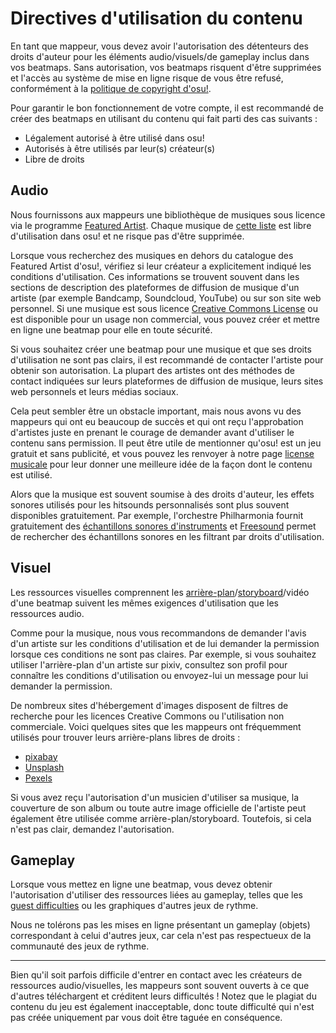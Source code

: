 # Directives d'utilisation du contenu

En tant que mappeur, vous devez avoir l'autorisation des détenteurs des droits d'auteur pour les éléments audio/visuels/de gameplay inclus dans vos beatmaps. Sans autorisation, vos beatmaps risquent d'être supprimées et l'accès au système de mise en ligne risque de vous être refusé, conformément à la [politique de copyright d'osu!](/wiki/Legal/Copyright).

Pour garantir le bon fonctionnement de votre compte, il est recommandé de créer des beatmaps en utilisant du contenu qui fait parti des cas suivants :

- Légalement autorisé à être utilisé dans osu!
- Autorisés à être utilisés par leur(s) créateur(s)
- Libre de droits

## Audio

Nous fournissons aux mappeurs une bibliothèque de musiques sous licence via le programme [Featured Artist](/wiki/People/Featured_Artists). Chaque musique de [cette liste](https://osu.ppy.sh/beatmaps/artists) est libre d'utilisation dans osu! et ne risque pas d'être supprimée.

Lorsque vous recherchez des musiques en dehors du catalogue des Featured Artist d'osu!, vérifiez si leur créateur a explicitement indiqué les conditions d'utilisation. Ces informations se trouvent souvent dans les sections de description des plateformes de diffusion de musique d'un artiste (par exemple Bandcamp, Soundcloud, YouTube) ou sur son site web personnel. Si une musique est sous licence [Creative Commons License](https://creativecommons.org/about/cclicenses/) ou est disponible pour un usage non commercial, vous pouvez créer et mettre en ligne une beatmap pour elle en toute sécurité.

Si vous souhaitez créer une beatmap pour une musique et que ses droits d'utilisation ne sont pas clairs, il est recommandé de contacter l'artiste pour obtenir son autorisation. La plupart des artistes ont des méthodes de contact indiquées sur leurs plateformes de diffusion de musique, leurs sites web personnels et leurs médias sociaux.

Cela peut sembler être un obstacle important, mais nous avons vu des mappeurs qui ont eu beaucoup de succès et qui ont reçu l'approbation d'artistes juste en prenant le courage de demander avant d'utiliser le contenu sans permission. Il peut être utile de mentionner qu'osu! est un jeu gratuit et sans publicité, et vous pouvez les renvoyer à notre page [license musicale](/wiki/Legal/Music_licensing) pour leur donner une meilleure idée de la façon dont le contenu est utilisé.

Alors que la musique est souvent soumise à des droits d'auteur, les effets sonores utilisés pour les hitsounds personnalisés sont plus souvent disponibles gratuitement. Par exemple, l'orchestre Philharmonia fournit gratuitement des [échantillons sonores d'instruments](https://philharmonia.co.uk/resources/sound-samples/) et [Freesound](https://freesound.org) permet de rechercher des échantillons sonores en les filtrant par droits d'utilisation.

## Visuel

Les ressources visuelles comprennent les [arrière-plan](/wiki/Beatmap/Background)/[storyboard](/wiki/Storyboard)/vidéo d'une beatmap suivent les mêmes exigences d'utilisation que les ressources audio.

Comme pour la musique, nous vous recommandons de demander l'avis d'un artiste sur les conditions d'utilisation et de lui demander la permission lorsque ces conditions ne sont pas claires. Par exemple, si vous souhaitez utiliser l'arrière-plan d'un artiste sur pixiv, consultez son profil pour connaître les conditions d'utilisation ou envoyez-lui un message pour lui demander la permission.

De nombreux sites d'hébergement d'images disposent de filtres de recherche pour les licences Creative Commons ou l'utilisation non commerciale. Voici quelques sites que les mappeurs ont fréquemment utilisés pour trouver leurs arrière-plans libres de droits :

- [pixabay](https://pixabay.com/)
- [Unsplash](https://unsplash.com/)
- [Pexels](https://www.pexels.com/)

Si vous avez reçu l'autorisation d'un musicien d'utiliser sa musique, la couverture de son album ou toute autre image officielle de l'artiste peut également être utilisée comme arrière-plan/storyboard. Toutefois, si cela n'est pas clair, demandez l'autorisation.

## Gameplay

Lorsque vous mettez en ligne une beatmap, vous devez obtenir l'autorisation d'utiliser des ressources liées au gameplay, telles que les [guest difficulties](/wiki/Beatmap/Guest_difficulty) ou les graphiques d'autres jeux de rythme.

Nous ne tolérons pas les mises en ligne présentant un gameplay (objets) correspondant à celui d'autres jeux, car cela n'est pas respectueux de la communauté des jeux de rythme.

---

Bien qu'il soit parfois difficile d'entrer en contact avec les créateurs de ressources audio/visuelles, les mappeurs sont souvent ouverts à ce que d'autres téléchargent et créditent leurs difficultés ! Notez que le plagiat du contenu du jeu est également inacceptable, donc toute difficulté qui n'est pas créée uniquement par vous doit être taguée en conséquence.

